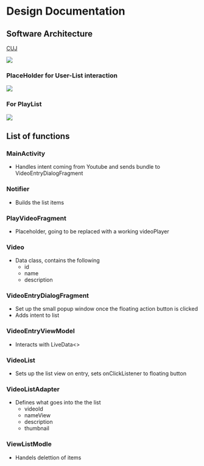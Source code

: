 # Design Documentation
## Software Architecture
[CUJ](https://github.com/Alwin-Lin/Youtube-mobile-player/blob/main/README.md#cuj)

![](https://user-images.githubusercontent.com/22556115/97812716-0c988300-1c38-11eb-8e17-40813dcea985.jpg)

### PlaceHolder for User-List interaction
![](https://user-images.githubusercontent.com/22556115/99206126-756f1780-276f-11eb-8afa-2b0a9020f29c.jpg)

### For PlayList

![](https://user-images.githubusercontent.com/22556115/98471920-52a79680-21a4-11eb-843f-2ba2041e1e48.jpg)

## List of functions
### MainActivity
- Handles intent coming from Youtube and sends bundle to VideoEntryDialogFragment
### Notifier
- Builds the list items
### PlayVideoFragment
- Placeholder, going to be replaced with a working videoPlayer
### Video
- Data class, contains the following
  - id 
  - name 
  - description
### VideoEntryDialogFragment
- Set up the small popup window once the floating action button is clicked
- Adds intent to list
### VideoEntryViewModel
- Interacts with LiveData<>
### VideoList
- Sets up the list view on entry, sets onClickListener to floating button
### VideoListAdapter
- Defines what goes into the the list
  - videoId
  - nameView
  - description
  - thumbnail
### ViewListModle
  - Handels delettion of items
  
